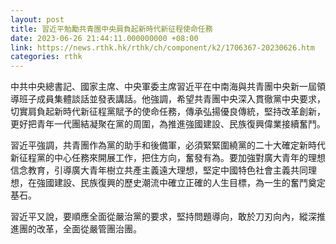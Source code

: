 ```yaml
---
layout: post
title: 習近平勉勵共青團中央肩負起新時代新征程使命任務
date: 2023-06-26 21:44:11.000000000 +08:00
link: https://news.rthk.hk/rthk/ch/component/k2/1706367-20230626.htm
categories: rthk
---
```


中共中央總書記、國家主席、中央軍委主席習近平在中南海與共青團中央新一屆領導班子成員集體談話並發表講話。他強調，希望共青團中央深入貫徹黨中央要求，切實肩負起新時代新征程黨賦予的使命任務，傳承弘揚優良傳統，堅持改革創新，更好把青年一代團結凝聚在黨的周圍，為推進強國建設、民族復興偉業接續奮鬥。

習近平強調，共青團作為黨的助手和後備軍，必須緊緊圍繞黨的二十大確定新時代新征程黨的中心任務來開展工作，把住方向，奮發有為。要加強對廣大青年的理想信念教育，引導廣大青年樹立共產主義遠大理想，堅定中國特色社會主義共同理想，在強國建設、民族復興的歷史潮流中確立正確的人生目標，為一生的奮鬥奠定基石。

習近平又說，要順應全面從嚴治黨的要求，堅持問題導向，敢於刀刃向內，縱深推進團的改革，全面從嚴管團治團。
